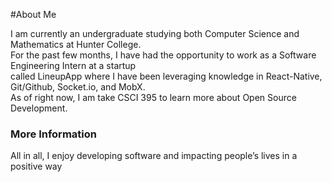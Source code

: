 #About Me

I am currently an undergraduate studying both Computer Science and Mathematics at Hunter College.  
For the past few months, I have had the opportunity to work as a Software Engineering Intern at a startup   
called LineupApp where I have been leveraging knowledge in React-Native, Git/Github, Socket.io, and MobX.  
As of right now, I am take CSCI 395 to learn more about Open Source Development.

### More Information

All in all, I enjoy developing software and impacting people’s lives in a positive way

